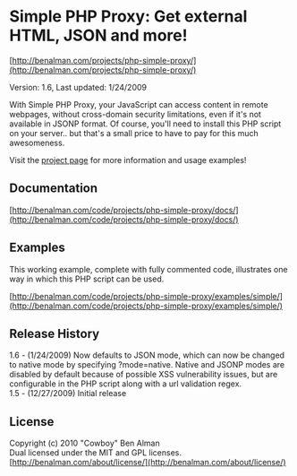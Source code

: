 # Simple PHP Proxy: Get external HTML, JSON and more! #
[http://benalman.com/projects/php-simple-proxy/](http://benalman.com/projects/php-simple-proxy/)

Version: 1.6, Last updated: 1/24/2009

With Simple PHP Proxy, your JavaScript can access content in remote webpages, without cross-domain security limitations, even if it's not available in JSONP format. Of course, you'll need to install this PHP script on your server.. but that's a small price to have to pay for this much awesomeness.

Visit the [project page](http://benalman.com/projects/php-simple-proxy/) for more information and usage examples!


## Documentation ##
[http://benalman.com/code/projects/php-simple-proxy/docs/](http://benalman.com/code/projects/php-simple-proxy/docs/)


## Examples ##
This working example, complete with fully commented code, illustrates one way
in which this PHP script can be used.

[http://benalman.com/code/projects/php-simple-proxy/examples/simple/](http://benalman.com/code/projects/php-simple-proxy/examples/simple/)  


## Release History ##

1.6 - (1/24/2009) Now defaults to JSON mode, which can now be changed to native mode by specifying ?mode=native. Native and JSONP modes are disabled by default because of possible XSS vulnerability issues, but are configurable in the PHP script along with a url validation regex.  
1.5 - (12/27/2009) Initial release


## License ##
Copyright (c) 2010 "Cowboy" Ben Alman  
Dual licensed under the MIT and GPL licenses.  
[http://benalman.com/about/license/](http://benalman.com/about/license/)
